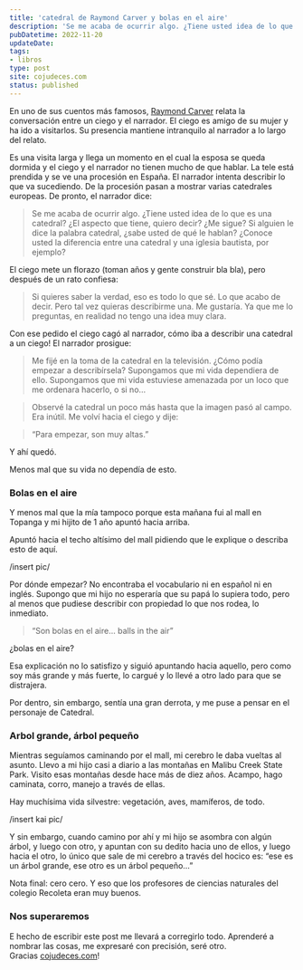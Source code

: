 ```yaml
---
title: 'catedral de Raymond Carver y bolas en el aire'
description: 'Se me acaba de ocurrir algo. ¿Tiene usted idea de lo que es una catedral? ¿El aspecto que tiene, quiero decir? ¿Me sigue?'
pubDatetime: 2022-11-20
updateDate: 
tags: 
- libros
type: post
site: cojudeces.com
status: published
---
```


En uno de sus cuentos más famosos, [Raymond Carver](https://es.wikipedia.org/wiki/Raymond_Carver?) relata la conversación entre un ciego y el narrador. El ciego es amigo de su mujer y ha ido a visitarlos. Su presencia mantiene intranquilo al narrador a lo largo del relato.

Es una visita larga y llega un momento en el cual la esposa se queda dormida y el ciego y el narrador no tienen mucho de que hablar. La tele está prendida y se ve una procesión en España. El narrador intenta describir lo que va sucediendo. De la procesión pasan a mostrar varias catedrales europeas. De pronto, el narrador dice:

> Se me acaba de ocurrir algo. ¿Tiene usted idea de lo que es una catedral? ¿El aspecto que tiene, quiero decir? ¿Me sigue? Si alguien le dice la palabra catedral, ¿sabe usted de qué le hablan? ¿Conoce usted la diferencia entre una catedral y una iglesia bautista, por ejemplo?

El ciego mete un florazo (toman años y gente construir bla bla), pero después de un rato confiesa:

> Si quieres saber la verdad, eso es todo lo que sé. Lo que acabo de decir. Pero tal vez quieras describirme una. Me gustaría. Ya que me lo preguntas, en realidad no tengo una idea muy clara.

Con ese pedido el ciego cagó al narrador, cómo iba a describir una catedral a un ciego! El narrador prosigue:

> Me fijé en la toma de la catedral en la televisión. ¿Cómo podía empezar a describírsela? Supongamos que mi vida dependiera de ello. Supongamos que mi vida estuviese amenazada por un loco que me ordenara hacerlo, o si no…

> Observé la catedral un poco más hasta que la imagen pasó al campo. Era inútil. Me volví hacia el ciego y dije:

> “Para empezar, son muy altas.”

Y ahí quedó.

Menos mal que su vida no dependía de esto.

### Bolas en el aire

Y menos mal que la mía tampoco porque esta mañana fui al mall en Topanga y mi hijito de 1 año apuntó hacia arriba.

Apuntó hacia el techo altísimo del mall pidiendo que le explique o describa esto de aquí.

/insert pic/

Por dónde empezar? No encontraba el vocabulario ni en español ni en inglés. Supongo que mi hijo no esperaría que su papá lo supiera todo, pero al menos que pudiese describir con propiedad lo que nos rodea, lo inmediato.

> “Son bolas en el aire... balls in the air”

¿bolas en el aire?

Esa explicación no lo satisfizo y siguió apuntando hacia aquello, pero como soy más grande y más fuerte, lo cargué y lo llevé a otro lado para que se distrajera.

Por dentro, sin embargo, sentía una gran derrota, y me puse a pensar en el personaje de Catedral.

### Arbol grande, árbol pequeño

Mientras seguíamos caminando por el mall, mi cerebro le daba vueltas al asunto. Llevo a mi hijo casi a diario a las montañas en Malibu Creek State Park. Visito esas montañas desde hace más de diez años. Acampo, hago caminata, corro, manejo a través de ellas.

Hay muchísima vida silvestre: vegetación, aves, mamíferos, de todo.

/insert kai pic/

Y sin embargo, cuando camino por ahí y mi hijo se asombra con algún árbol, y luego con otro, y apuntan con su dedito hacia uno de ellos, y luego hacia el otro, lo único que sale de mi cerebro a través del hocico es: “ese es un árbol grande, ese otro es un árbol pequeño…”

Nota final: cero cero. Y eso que los profesores de ciencias naturales del colegio Recoleta eran muy buenos.

### Nos superaremos

E hecho de escribir este post me llevará a corregirlo todo. Aprenderé a nombrar las cosas, me expresaré con precisión, seré otro. Gracias [cojudeces.com](http://cojudeces.com/?ref=cojudeces.com)!